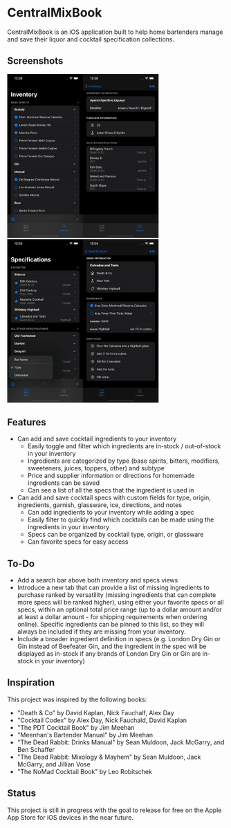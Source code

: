 # CentralMixBook
CentralMixBook is an iOS application built to help home bartenders manage and save their liquor and cocktail specification collections.

## Screenshots
<img src="https://github.com/boruix/CentralMixBook/blob/main/screenshots/inventory-view.png?raw=true" width="175"><img src="https://github.com/boruix/CentralMixBook/blob/main/screenshots/detailed-ingredient-view.png?raw=true" width="175">
<img src="https://github.com/boruix/CentralMixBook/blob/main/screenshots/specs-view.png?raw=true" width="175"><img src="https://github.com/boruix/CentralMixBook/blob/main/screenshots/detailed-spec-view.png?raw=true" width="175">

## Features
* Can add and save cocktail ingredients to your inventory
  * Easily toggle and filter which ingredients are in-stock / out-of-stock in your inventory
  * Ingredients are categorized by type (base spirits, bitters, modifiers, sweeteners, juices, toppers, other) and subtype
  * Price and supplier information or directions for homemade ingredients can be saved
  * Can see a list of all the specs that the ingredient is used in
* Can add and save cocktail specs with custom fields for type, origin, ingredients, garnish, glassware, ice, directions, and notes
  * Can add ingredients to your inventory while adding a spec
  * Easily filter to quickly find which cocktails can be made using the ingredients in your inventory
  * Specs can be organized by cocktail type, origin, or glassware
  * Can favorite specs for easy access

## To-Do
* Add a search bar above both inventory and specs views
* Introduce a new tab that can provide a list of missing ingredients to purchase ranked by versatility (missing ingredients that can complete more specs will be ranked higher), using either your favorite specs or all specs, within an optional total price range (up to a dollar amount and/or at least a dollar amount - for shipping requirements when ordering online).
Specific ingredients can be pinned to this list, so they will always be included if they are missing from your inventory.
* Include a broader ingredient definition in specs (e.g. London Dry Gin or Gin instead of Beefeater Gin, and the ingredient in the spec will be displayed as in-stock if any brands of London Dry Gin or Gin are in-stock in your inventory)

## Inspiration
This project was inspired by the following books:
* "Death & Co" by David Kaplan, Nick Fauchalf, Alex Day
* "Cocktail Codex" by Alex Day, Nick Fauchald, David Kaplan
* "The PDT Cocktail Book" by Jim Meehan
* "Meenhan's Bartender Manual" by Jim Meehan
* "The Dead Rabbit: Drinks Manual" by Sean Muldoon, Jack McGarry, and Ben Schaffer
* "The Dead Rabbit: Mixology & Mayhem" by Sean Muldoon, Jack McGarry, and Jillian Vose
* "The NoMad Cocktail Book" by Leo Robitschek

## Status
This project is still in progress with the goal to release for free on the Apple App Store for iOS devices in the near future.
